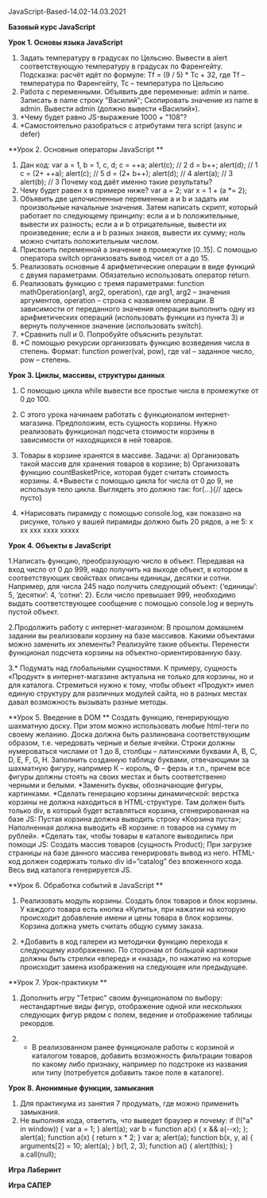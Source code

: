 JavaScript-Based-14.02-14.03.2021

****Базовый курс JavaScript****

**Урок 1. Основы языка JavaScript**

1. Задать температуру в градусах по Цельсию. Вывести в alert соответствующую температуру в градусах по Фаренгейту. Подсказка: расчёт идёт по формуле: Tf = (9 / 5) * Tc + 32, где Tf – температура по Фаренгейту, Tc – температура по Цельсию
2. Работа с переменными. Объявить две переменные: admin и name. Записать в name строку "Василий"; Скопировать значение из name в admin. Вывести admin (должно вывести «Василий»).
3. *Чему будет равно JS-выражение 1000 + "108"?
4. *Самостоятельно разобраться с атрибутами тега script (async и defer)

**Урок 2. Основные операторы JavaScript
**
1. Дан код:
var a = 1, b = 1, c, d;
c = ++a; alert(c);           // 2
d = b++; alert(d);           // 1
c = (2+ ++a); alert(c);      // 5
d = (2+ b++); alert(d);      // 4
alert(a);                    // 3
alert(b);                    // 3
Почему код даёт именно такие результаты?
2. Чему будет равен x в примере ниже?
var a = 2;
var x = 1 + (a *= 2);
3. Объявить две целочисленные переменные a и b и задать им произвольные начальные значения. Затем написать скрипт, который работает по следующему принципу:
если a и b положительные, вывести их разность;
если а и b отрицательные, вывести их произведение;
если а и b разных знаков, вывести их сумму; ноль можно считать положительным числом.
4. Присвоить переменной а значение в промежутке [0..15]. С помощью оператора switch организовать вывод чисел от a до 15.
5. Реализовать основные 4 арифметические операции в виде функций с двумя параметрами. Обязательно использовать оператор return.
6. Реализовать функцию с тремя параметрами: function mathOperation(arg1, arg2, operation), где arg1, arg2 – значения аргументов, operation – строка с названием операции. В зависимости от переданного значения операции выполнить одну из арифметических операций (использовать функции из пункта 3) и вернуть полученное значение (использовать switch).
7. *Сравнить null и 0. Попробуйте объяснить результат.
8. *С помощью рекурсии организовать функцию возведения числа в степень. Формат: function power(val, pow), где val – заданное число, pow – степень.

**Урок 3. Циклы, массивы, структуры данных**

1. С помощью цикла while вывести все простые числа в промежутке от 0 до 100.
2. С этого урока начинаем работать с функционалом интернет-магазина. Предположим, есть сущность корзины. Нужно реализовать функционал подсчета стоимости корзины в зависимости от находящихся в ней товаров.
3. Товары в корзине хранятся в массиве. Задачи:
a) Организовать такой массив для хранения товаров в корзине;
b) Организовать функцию countBasketPrice, которая будет считать стоимость корзины.
4.*Вывести с помощью цикла for числа от 0 до 9, не используя тело цикла. Выглядеть это должно так:
for(…){// здесь пусто}

5. *Нарисовать пирамиду с помощью console.log, как показано на рисунке, только у вашей пирамиды должно быть 20 рядов, а не 5:
x
xx
xxx
xxxx
xxxxx

**Урок 4. Объекты в JavaScript**

1.Написать функцию, преобразующую число в объект. Передавая на вход число от 0 до 999, надо получить на выходе объект, в котором в соответствующих свойствах описаны единицы, десятки и сотни. Например, для числа 245 надо получить следующий объект: {‘единицы’: 5, ‘десятки’: 4, ‘сотни’: 2}. Если число превышает 999, необходимо выдать соответствующее сообщение с помощью console.log и вернуть пустой объект.

2.Продолжить работу с интернет-магазином:
В прошлом домашнем задании вы реализовали корзину на базе массивов. Какими объектами можно заменить их элементы? Реализуйте такие объекты. Перенести функционал подсчета корзины на объектно-ориентированную базу.

3.* Подумать над глобальными сущностями. К примеру, сущность «Продукт» в интернет-магазине актуальна не только для корзины, но и для каталога. Стремиться нужно к тому, чтобы объект «Продукт» имел единую структуру для различных модулей сайта, но в разных местах давал возможность вызывать разные методы.

**Урок 5. Введение в DOM
**
Создать функцию, генерирующую шахматную доску. При этом можно использовать любые html-теги по своему желанию. Доска должна быть разлинована соответствующим образом, т.е. чередовать черные и белые ячейки. Строки должны нумероваться числами от 1 до 8, столбцы – латинскими буквами A, B, C, D, E, F, G, H.
Заполнить созданную таблицу буквами, отвечающими за шахматную фигуру, например К – король, Ф – ферзь и т.п., причем все фигуры должны стоять на своих местах и быть соответственно черными и белыми.
*Заменить буквы, обозначающие фигуры, картинками.
*Сделать генерацию корзины динамической: верстка корзины не должна находиться в HTML-структуре. Там должен быть только div, в который будет вставляться корзина, сгенерированная на базе JS: Пустая корзина должна выводить строку «Корзина пуста»; Наполненная должна выводить «В корзине: n товаров на сумму m рублей».
*Сделать так, чтобы товары в каталоге выводились при помощи JS: Создать массив товаров (сущность Product); При загрузке страницы на базе данного массива генерировать вывод из него. HTML-код должен содержать только div id=”catalog” без вложенного кода. Весь вид каталога генерируется JS.


**Урок 6. Обработка событий в JavaScript
**
1. Реализовать модуль корзины. Создать блок товаров и блок корзины. У каждого товара есть кнопка «Купить», при нажатии на которую происходит добавление имени и цены товара в блок корзины. Корзина должна уметь считать общую сумму заказа.

2. *Добавить в код галереи из методички функцию перехода к следующему изображению. По сторонам от большой картинки должны быть стрелки «вперед» и «назад», по нажатию на которые происходит замена изображения на следующее или предыдущее.


**Урок 7. Урок-практикум
**
1. Дополнить игру "Тетрис" своим функционалом по выбору: нестандартные виды фигур, отображение одной или нескольких следующих фигур рядом с полем, ведение и отображение таблицы рекордов.

2. * В реализованном ранее функционале работы с корзиной и каталогом товаров, добавить возможность фильтрации товаров по какому либо признаку, например по подстроке из названия или типу (потребуется добавить такое поле в каталоге).

**Урок 8. Анонимные функции, замыкания**
1. Для практикума из занятия 7 продумать, где можно применить замыкания.
2. Не выполняя кода, ответить, что выведет браузер и почему:
if (!("a" in window)) {
    var a = 1;
}
alert(a);
var b = function a(x) {
    x && a(--x);
};
alert(a);
function a(x) {
    return x * 2;
}
var a;
alert(a);
function b(x, y, a) {
    arguments[2] = 10;
    alert(a);
}
b(1, 2, 3);
function a() {
    alert(this);
}
a.call(null);

**Игра Лаберинт**

**Игра САПЕР**



